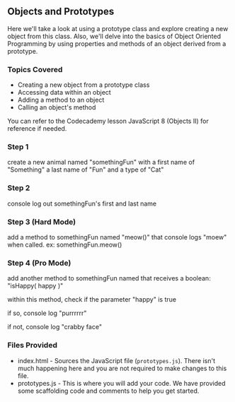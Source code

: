 
## Objects and Prototypes
Here we'll take a look at using a prototype class and explore creating a new object from this class. Also, we'll delve into the basics of Object Oriented Programming by using properties and methods of an object derived from a prototype.

### Topics Covered
* Creating a new object from a prototype class
* Accessing data within an object
* Adding a method to an object
* Calling an object's method

You can refer to the Codecademy lesson JavaScript 8 (Objects II) for reference if needed.

### Step 1
create a new animal named "somethingFun" with a first name of "Something" a last name of "Fun" and a type of "Cat"

### Step 2
console log out somethingFun's first and last name

### Step 3 (Hard Mode)
add a method to somethingFun named "meow()" that console logs "moew" when called. ex: somethingFun.meow()

### Step 4 (Pro Mode)
add another method to somethingFun named that receives a boolean: "isHappy( happy )"

within this method, check if the parameter "happy" is true

if so, console log "purrrrrr"

if not, console log "crabby face"


### Files Provided
* index.html - Sources the JavaScript file (`prototypes.js`). There isn't much happening here and you are not required to make changes to this file.
* prototypes.js - This is where you will add your code. We have provided some scaffolding code and comments to help you get started.
